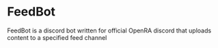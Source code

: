 # FeedBot

FeedBot is a discord bot written for official OpenRA discord that uploads content to a specified feed channel
